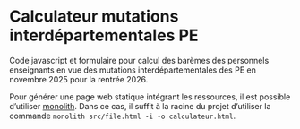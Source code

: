 # Calculateur mutations interdépartementales PE

Code javascript et formulaire pour calcul des barèmes des personnels enseignants en vue des mutations interdépartementales des PE en novembre 2025 pour la rentrée 2026.



Pour générer une page web statique intégrant les ressources, il est possible d’utiliser [monolith](https://github.com/Y2Z/monolith). Dans ce cas, il suffit à la racine du projet d’utiliser la commande `monolith src/file.html -i -o calculateur.html`.

